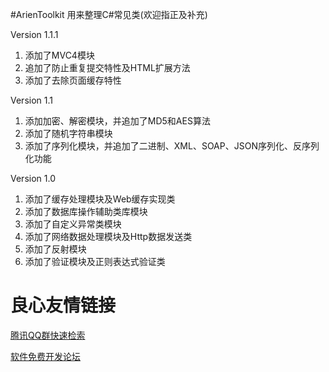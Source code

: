 #ArienToolkit
用来整理C#常见类(欢迎指正及补充)

Version 1.1.1

1.  添加了MVC4模块
2.  追加了防止重复提交特性及HTML扩展方法
3.  添加了去除页面缓存特性

Version 1.1

1.  添加加密、解密模块，并追加了MD5和AES算法
2.  添加了随机字符串模块
3.  添加了序列化模块，并追加了二进制、XML、SOAP、JSON序列化、反序列化功能

Version 1.0

1.  添加了缓存处理模块及Web缓存实现类
2.  添加了数据库操作辅助类库模块
3.  添加了自定义异常类模块
4.  添加了网络数据处理模块及Http数据发送类
5.  添加了反射模块
6.  添加了验证模块及正则表达式验证类

 # 良心友情链接

[腾讯QQ群快速检索](http://u.720life.cn/s/8cf73f7c)

[软件免费开发论坛](http://u.720life.cn/s/bbb01dc0)